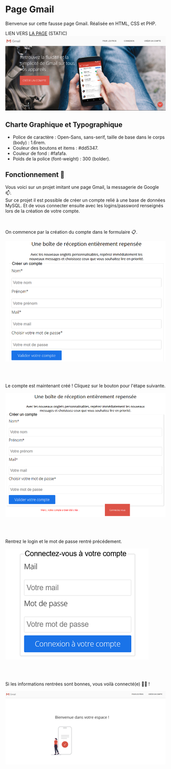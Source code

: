 # Page Gmail
Bienvenue sur cette fausse page Gmail. Réalisée en HTML, CSS et PHP.

LIEN VERS [LA PAGE](https://theocou.github.io/Page_copy_gmail/!index.html) (STATIC)
![previewpage.png](./asset/previewpage.PNG)
## Charte Graphique et Typographique
- Police de caractère : Open-Sans, sans-serif, taille de base dans le corps (body) : 1.6rem.
- Couleur des boutons et items : #dd5347.
- Couleur de fond : #fafafa.
- Poids de la police (font-weight) : 300 (bolder).

## Fonctionnement 🔧
Vous voici sur un projet imitant une page Gmail, la messagerie de Google 📫.<br>
Sur ce projet il est possible de créer un compte relié à une base de données MySQL. Et de vous connecter ensuite avec les logins/password renseignés lors de la création de votre compte.<br><br><br>

On commence par la création du compte dans le formulaire 📋.

![previewcreation.png](./asset/previewcreation.PNG)
<br><br><br><br>

Le compte est maintenant créé ! Cliquez sur le bouton pour l'étape suivante.

![previewcreated.png](./asset/previewcreated.PNG)
<br><br><br><br>

Rentrez le login et le mot de passe rentré précédement.

![previewconnection.png](./asset/previewconnection.PNG)
<br><br><br><br>

Si les informations rentrées sont bonnes, vous voilà connecté(e) 🎉✨ !

![previewconnection.png](./asset/previewconnected.PNG)